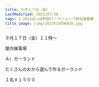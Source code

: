 ```yaml
---
title: ９月１７日（金）
LastModified: 2021/07/30
tags: 3.2021ぽっぽ町田ワークショップ参加者募集
title_image: /img/1627615896026.jpg
---
```

９月１７日（金）１１時～

屋内催事場

Ａ）ガーランド

たくさんのおから選んで作るガーランド

１名￥１５００